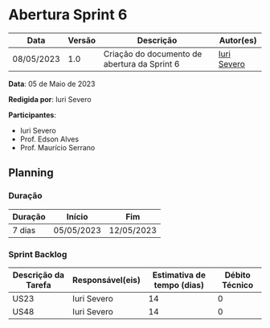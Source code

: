 # Abertura Sprint 6

|  **Data**  | **Versão** | **Descrição** | **Autor(es)** |
| ---------- | ---------- | ------------- | ------------- |
| 08/05/2023 |  1.0   | Criação do documento de abertura da Sprint 6 | [Iuri Severo](https://github.com/iurisevero) |

**Data**: 05 de Maio de 2023

**Redigida por**: Iuri Severo

**Participantes**: 
* Iuri Severo
* Prof. Edson Alves
* Prof. Maurício Serrano

## Planning

### Duração

| Duração |   Início   |     Fim    |
| ------- | ---------- | ---------- |
| 7 dias  | 05/05/2023 | 12/05/2023 |

### Sprint Backlog

| Descrição da Tarefa | Responsável(eis) | Estimativa de tempo (dias) | Débito Técnico |
| ------------------- | ---------------- | -------------------------- | -------------- |
| US23 | Iuri Severo | 14 | 0 |
| US48 | Iuri Severo | 14 | 0 |
